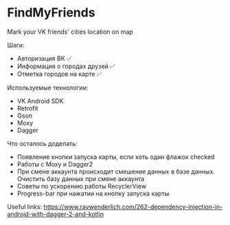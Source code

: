 # FindMyFriends
Mark your VK friends' cities location on map

Шаги:
* Авторизация ВК :white_check_mark:
* Информация о городах друзей :white_check_mark:
* Отметка городов на карте :white_check_mark:

Используемые технологии:
* VK Android SDK
* Retrofit
* Gson
* Moxy
* Dagger

Что осталось доделать:
* Появление кнопки запуска карты, если хоть один флажок checked
* Работы с Moxy и Dagger2
* При смене аккаунта происходит смешение данных в базе данных. Очистить базу данных при смене аккаунта
* Советы по ускорению работы RecyclerView
* Progress-bar при нажатии на кнопку запуска карты

Useful links: https://www.raywenderlich.com/262-dependency-injection-in-android-with-dagger-2-and-kotlin